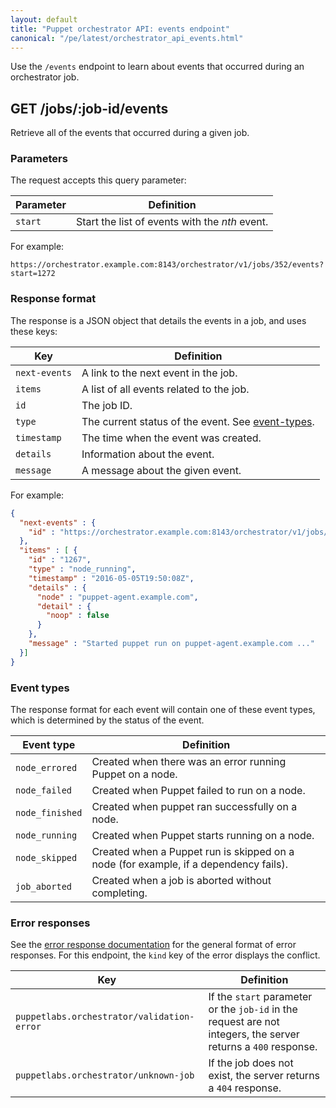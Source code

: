 ```yaml
---
layout: default
title: "Puppet orchestrator API: events endpoint"
canonical: "/pe/latest/orchestrator_api_events.html"
---
```


Use the `/events` endpoint to learn about events that occurred during an orchestrator job.

## GET /jobs/:job-id/events

Retrieve all of the events that occurred during a given job.

### Parameters

The request accepts this query parameter:

Parameter | Definition
----------|------------
`start` | Start the list of events with the *nth* event. 

For example:

`https://orchestrator.example.com:8143/orchestrator/v1/jobs/352/events?start=1272`

### Response format

The response is a JSON object that details the events in a job, and uses these keys:

Key | Definition
----|-----------
`next-events` | A link to the next event in the job.
`items` | A list of all events related to the job.
`id` | The job ID.
`type` | The current status of the event. See [event-types](#event-types).
`timestamp`| The time when the event was created.
`details` | Information about the event.
`message` | A message about the given event.

For example:

```json
{
  "next-events" : {
    "id" : "https://orchestrator.example.com:8143/orchestrator/v1/jobs/352/events?start=1272"
  },
  "items" : [ {
    "id" : "1267",
    "type" : "node_running",
    "timestamp" : "2016-05-05T19:50:08Z",
    "details" : {
      "node" : "puppet-agent.example.com",
      "detail" : {
        "noop" : false
      }
    },
    "message" : "Started puppet run on puppet-agent.example.com ..."
  }]
}
```

### Event types

The response format for each event will contain one of these event types, which is determined by the status of the event.

Event type | Definition
-----------|-------------
`node_errored` | Created when there was an error running Puppet on a node.
`node_failed` | Created when Puppet failed to run on a node.
`node_finished`| Created when puppet ran successfully on a node.
`node_running` | Created when Puppet starts running on a node.
`node_skipped`| Created when a Puppet run is skipped on a node (for example, if a dependency fails).
`job_aborted` | Created when a job is aborted without completing.

### Error responses

See the [error response documentation](./orchestrator_api_errors.html) for the general format of error responses. For this endpoint, the `kind` key of the error displays the conflict.

Key | Definition
----|-----------
`puppetlabs.orchestrator/validation-error` | If the `start` parameter or the `job-id` in the request are not integers, the server returns a `400` response.
`puppetlabs.orchestrator/unknown-job` | If the job does not exist, the server returns a `404` response.